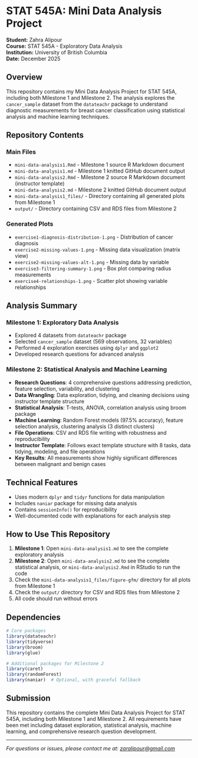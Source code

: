 # STAT 545A: Mini Data Analysis Project

**Student:** Zahra Alipour  
**Course:** STAT 545A - Exploratory Data Analysis  
**Institution:** University of British Columbia  
**Date:** December 2025

## Overview

This repository contains my Mini Data Analysis Project for STAT 545A, including both Milestone 1 and Milestone 2. The analysis explores the `cancer_sample` dataset from the `datateachr` package to understand diagnostic measurements for breast cancer classification using statistical analysis and machine learning techniques.

## Repository Contents

### Main Files
- `mini-data-analysis1.Rmd` - Milestone 1 source R Markdown document
- `mini-data-analysis1.md` - Milestone 1 knitted GitHub document output
- `mini-data-analysis2.Rmd` - Milestone 2 source R Markdown document (instructor template)
- `mini-data-analysis2.md` - Milestone 2 knitted GitHub document output
- `mini-data-analysis1_files/` - Directory containing all generated plots from Milestone 1
- `output/` - Directory containing CSV and RDS files from Milestone 2

### Generated Plots
- `exercise1-diagnosis-distribution-1.png` - Distribution of cancer diagnosis
- `exercise2-missing-values-1.png` - Missing data visualization (matrix view)
- `exercise2-missing-values-alt-1.png` - Missing data by variable
- `exercise3-filtering-summary-1.png` - Box plot comparing radius measurements
- `exercise4-relationships-1.png` - Scatter plot showing variable relationships

## Analysis Summary

### Milestone 1: Exploratory Data Analysis
- Explored 4 datasets from `datateachr` package
- Selected `cancer_sample` dataset (569 observations, 32 variables)
- Performed 4 exploration exercises using `dplyr` and `ggplot2`
- Developed research questions for advanced analysis

### Milestone 2: Statistical Analysis and Machine Learning
- **Research Questions**: 4 comprehensive questions addressing prediction, feature selection, variability, and clustering
- **Data Wrangling**: Data exploration, tidying, and cleaning decisions using instructor template structure
- **Statistical Analysis**: T-tests, ANOVA, correlation analysis using broom package
- **Machine Learning**: Random Forest models (97.5% accuracy), feature selection analysis, clustering analysis (3 distinct clusters)
- **File Operations**: CSV and RDS file writing with robustness and reproducibility
- **Instructor Template**: Follows exact template structure with 8 tasks, data tidying, modeling, and file operations
- **Key Results**: All measurements show highly significant differences between malignant and benign cases

## Technical Features

- Uses modern `dplyr` and `tidyr` functions for data manipulation
- Includes `naniar` package for missing data analysis
- Contains `sessionInfo()` for reproducibility
- Well-documented code with explanations for each analysis step

## How to Use This Repository

1. **Milestone 1**: Open `mini-data-analysis1.md` to see the complete exploratory analysis
2. **Milestone 2**: Open `mini-data-analysis2.md` to see the complete statistical analysis, or `mini-data-analysis2.Rmd` in RStudio to run the code
3. Check the `mini-data-analysis1_files/figure-gfm/` directory for all plots from Milestone 1
4. Check the `output/` directory for CSV and RDS files from Milestone 2
5. All code should run without errors

## Dependencies

```r
# Core packages
library(datateachr)
library(tidyverse)
library(broom)
library(glue)

# Additional packages for Milestone 2
library(caret)
library(randomForest)
library(naniar)  # Optional, with graceful fallback
```

## Submission

This repository contains the complete Mini Data Analysis Project for STAT 545A, including both Milestone 1 and Milestone 2. All requirements have been met including dataset exploration, statistical analysis, machine learning, and comprehensive research question development.

---

*For questions or issues, please contact me at: zaralipour@gmail.com*
